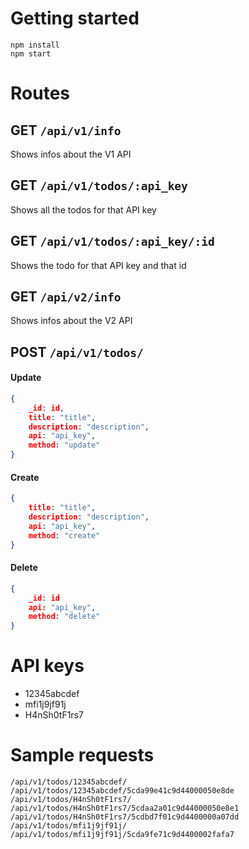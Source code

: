 # Getting started
```shell
npm install
npm start
```

# Routes
## GET `/api/v1/info`
Shows infos about the V1 API 

## GET `/api/v1/todos/:api_key`
Shows all the todos for that API key

## GET `/api/v1/todos/:api_key/:id`
Shows the todo for that API key and that id

## GET `/api/v2/info`
Shows infos about the V2 API

## POST `/api/v1/todos/`
#### Update 
```json
{
    _id: id,
    title: "title",
    description: "description",
    api: "api_key",
    method: "update"
}
```

#### Create
```json
{
    title: "title",
    description: "description",
    api: "api_key",
    method: "create"
}
```

#### Delete
```json
{
    _id: id
    api: "api_key",
    method: "delete"
}
```


# API keys
+ 12345abcdef
+ mfi1j9jf91j
+ H4nSh0tF1rs7

# Sample requests
`/api/v1/todos/12345abcdef/`  
`/api/v1/todos/12345abcdef/5cda99e41c9d44000050e8de`  
`/api/v1/todos/H4nSh0tF1rs7/`  
`/api/v1/todos/H4nSh0tF1rs7/5cdaa2a01c9d44000050e8e1`  
`/api/v1/todos/H4nSh0tF1rs7/5cdbd7f01c9d4400000a07dd`  
`/api/v1/todos/mfi1j9jf91j/`  
`/api/v1/todos/mfi1j9jf91j/5cda9fe71c9d4400002fafa7`  
